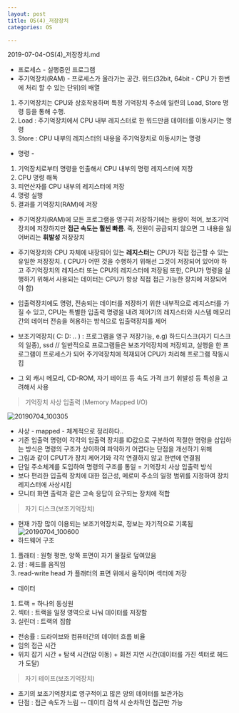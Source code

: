 ```yaml
---
layout: post
title: OS(4)_저장장치
categories: OS

---
```


2019-07-04-OS(4)_저장장치.md

* 프로세스 - 실행중인 프로그램
* 주기억장치(RAM) - 프로세스가 올라가는 공간. 워드(32bit, 64bit - CPU 가 한번에 처리 할 수 있는 단위)의 배열  
1. 주기억장치는 CPU와 상호작용하며 특정 기억장치 주소에 일련의 Load, Store 명령 등을 통해 수행. 
2. Load : 주기억장치에서 CPU 내부 레지스터로 한 워드만큼 데이터를 이동시키는 명령
3. Store : CPU 내부의 레지스터의 내용을 주기억장치로 이동시키는 명령


* 명령 -

1. 기억장치로부터 명령을 인출해서 CPU 내부의 명령 레지스터에 저장
2. CPU 명령 해독
3. 피연산자를 CPU 내부의 레지스터에 저장
4. 명령 실행
5. 결과를 기억장치(RAM)에 저장

* 주기억장치(RAM)에 모든 프로그램을 영구히 저장하기에는 용량이 적어, 보조기억장치에 저장하지만 **접근 속도는 훨씬 빠름**. 죽, 전원이 공급되지 않으면 그 내용을 잃어버리는 **휘발성** 저장장치

* 주기억장치와 CPU 자체에 내장되어 있는 **레지스터**는 CPU가 직접 접근할 수 있는 유일한 저장장치.  ( CPU가 어떤 것을 수행하기 위해선 그것이 저장되어 있어야 하고 주기억장치의 레지스터 또는 CPU의 레지스터에 저장됨 또한, CPU가 명령을 실행하기 위해서 사용되는 데이터는 CPU가 항상 직접 접근 가능한 장치에 저장되어야 함) 


* 입출력장치에도 명령, 전송되는 데이터를 저장하기 위한 내부적으로 레지스터를 가질 수 있고, CPU는 특별한 입출력 명령을 내려 제어기의 레지스터와 시스템 메모리간의 데이터 전송을 허용하는 방식으로 입출력장치를 제어

* 보조기억장치( C: D: .. ) : 프로그램을 영구 저장가능, e.g) 하드디스크(자기 디스크의 일종), ssd // 일반적으로 프로그램들은 보조기억장치에 저장되고, 실행을 한 프로그램이 프로세스가 되어 주기억장치에 적재되어 CPU가 처리해 프로그램 작동시킴


* 그 외 캐시 메모리, CD-ROM, 자기 테이프 등 속도 가격 크기 휘발성 등 특성을 고려해서 사용


> 기억장치 사상 입출력 (Memory Mapped I/O)

![20190704_100305](https://user-images.githubusercontent.com/47915302/60632886-037c8380-9e43-11e9-989a-8b50ec5666db.png)

* 사상 - mapped - 체계적으로 정리하다..
* 기존 입출력 명령이 각각의 입출력 장치를 ID값으로 구분하여 적절한 명령을 삽입하는 방식은 명령의 구조가 상이하여 파악하기 어렵다는 단점을 개선하기 위해 
* 그림과 같이 CPUT가 장치 제어기와 각각 연결하지 않고 한번에 연결됨
* 단일 주소체계를 도입하여 명령의 구조를 통일 = 기억장치 사상 입출력 방식
* 보다 편리한 입출력 장치에 대한 접근성, 메로미 주소의 일정 범위를 지정하여 장치 레지스터에 사상시킴
* 모니터 화면 출력과 같은 고속 응답이 요구되는 장치에 적합 


> 자기 디스크(보조기억장치) 
* 현재 가장 많이 이용되는 보조기억장치로, 정보는 자기적으로 기록됨
![20190704_100600](https://user-images.githubusercontent.com/47915302/60632945-5d7d4900-9e43-11e9-911d-c614f0fa3af3.png)
* 하드웨어 구조
1. 플래터 : 원형 평판, 양쪽 표면이 자기 물질로 덮여있음
2. 암 : 헤드를 움직임
3. read-write head 가 플래터의 표면 위에서 움직이며 섹터에 저장
* 데이터 
1. 트랙 = 하나의 동싱원
2. 섹터 : 트랙을 일정 영역으로 나눠 데이터를 저장함 
3. 실린더 : 트랙의 집합

* 전송률 : 드라이브와 컴퓨터간의 데이터 흐름 비율 
* 임의 접근 시간
* 위치 잡기 시간 + 탐색 시간(암 이동) + 회전 지연 시간(데이터를 가진 섹터로 헤드가 도달)



> 자기 테이프(보조기억장치)
* 초기의 보조기억장치로 영구적이고 많은 양의 데이터를 보관가능
* 단점 : 접근 속도가 느림 -- 데이터 검색 시 순차적인 접근만 가능


